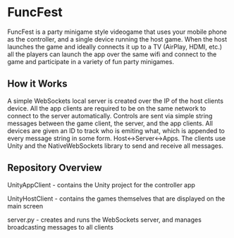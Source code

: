 # FuncFest

FuncFest is a party minigame style videogame that uses your mobile phone as the controller, and a single device running the host game. When the host launches the game and ideally connects it up to a TV (AirPlay, HDMI, etc.) all the players can launch the app over the same wifi and connect to the game and participate in a variety of fun party minigames.

## How it Works

A simple WebSockets local server is created over the IP of the host clients device. All the app clients are required to be on the same network to connect to the server automatically. Controls are sent via simple string messages between the game client, the server, and the app clients. All devices are given an ID to track who is emiting what, which is appended to every message string in some form. Host<->Server<->Apps. The clients use Unity and the NativeWebSockets library to send and receive all messages.

## Repository Overview

UnityAppClient - contains the Unity project for the controller app

UnityHostClient - contains the games themselves that are displayed on the main screen

server.py - creates and runs the WebSockets server, and manages broadcasting messages to all clients
